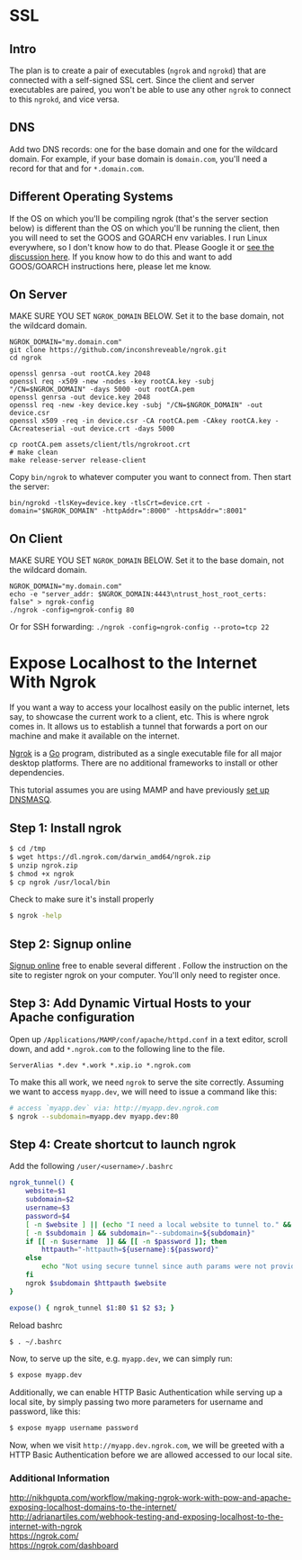 
# SSL

## Intro

The plan is to create a pair of executables (`ngrok` and `ngrokd`) that are connected with a self-signed SSL cert. Since the client and server executables are paired, you won't be able to use any other `ngrok` to connect to this `ngrokd`, and vice versa.

## DNS

Add two DNS records: one for the base domain and one for the wildcard domain. For example, if your base domain is `domain.com`, you'll need a record for that and for `*.domain.com`.

## Different Operating Systems

If the OS on which you'll be compiling ngrok (that's the server section below) is different than the OS on which you'll be running the client, then you will need to set the GOOS and GOARCH env variables. I run Linux everywhere, so I don't know how to do that. Please Google it or [see the discussion here](https://github.com/inconshreveable/ngrok/issues/84). If you know how to do this and want to add GOOS/GOARCH instructions here, please let me know.

## On Server

MAKE SURE YOU SET `NGROK_DOMAIN` BELOW. Set it to the base domain, not the wildcard domain.

```
NGROK_DOMAIN="my.domain.com"
git clone https://github.com/inconshreveable/ngrok.git
cd ngrok

openssl genrsa -out rootCA.key 2048
openssl req -x509 -new -nodes -key rootCA.key -subj "/CN=$NGROK_DOMAIN" -days 5000 -out rootCA.pem
openssl genrsa -out device.key 2048
openssl req -new -key device.key -subj "/CN=$NGROK_DOMAIN" -out device.csr
openssl x509 -req -in device.csr -CA rootCA.pem -CAkey rootCA.key -CAcreateserial -out device.crt -days 5000

cp rootCA.pem assets/client/tls/ngrokroot.crt
# make clean
make release-server release-client
```

Copy `bin/ngrok` to whatever computer you want to connect from. Then start the server:

```
bin/ngrokd -tlsKey=device.key -tlsCrt=device.crt -domain="$NGROK_DOMAIN" -httpAddr=":8000" -httpsAddr=":8001"
```


## On Client

MAKE SURE YOU SET `NGROK_DOMAIN` BELOW. Set it to the base domain, not the wildcard domain.

```
NGROK_DOMAIN="my.domain.com"
echo -e "server_addr: $NGROK_DOMAIN:4443\ntrust_host_root_certs: false" > ngrok-config
./ngrok -config=ngrok-config 80
```

Or for SSH forwarding: `./ngrok -config=ngrok-config --proto=tcp 22`

##
##


# Expose Localhost to the Internet With Ngrok

If you want a way to access your localhost easily on the public internet,
lets say, to showcase the current work to a client, etc. This is where ngrok comes in. It allows us
to establish a tunnel that forwards a port on our machine and make it available on the internet.

[Ngrok](https://ngrok.com/) is a [Go](http://golang.org/) program, distributed as a single executable file for all major desktop platforms.
There are no additional frameworks to install or other dependencies.

This tutorial assumes you are using MAMP and have previously [set up DNSMASQ](https://gist.github.com/mgalloway/7121912#file-mamp_dynamic_virtual_hosts-md).

## Step 1: Install ngrok
```bash
$ cd /tmp
$ wget https://dl.ngrok.com/darwin_amd64/ngrok.zip
$ unzip ngrok.zip
$ chmod +x ngrok
$ cp ngrok /usr/local/bin
```

Check to make sure it's install properly

```bash
$ ngrok -help
```

## Step 2: Signup online
[Signup online](https://ngrok.com/) free to enable several different . Follow the instruction on the site
to register ngrok on your computer. You'll only need to register once.

## Step 3: Add Dynamic Virtual Hosts to your Apache configuration

Open up `/Applications/MAMP/conf/apache/httpd.conf` in a text editor, scroll down, and add `*.ngrok.com` to the following line to the file.

```
ServerAlias *.dev *.work *.xip.io *.ngrok.com
```

To make this all work, we need `ngrok` to serve the site correctly. Assuming we want to access `myapp.dev`, we will need to issue a command like this:

```bash
# access `myapp.dev` via: http://myapp.dev.ngrok.com
$ ngrok --subdomain=myapp.dev myapp.dev:80
```

## Step 4: Create shortcut to launch ngrok

Add the following `/user/<username>/.bashrc`

```bash
ngrok_tunnel() {
    website=$1
    subdomain=$2
    username=$3
    password=$4
    [ -n $website ] || (echo "I need a local website to tunnel to." && exit)
    [ -n $subdomain ] && subdomain="--subdomain=${subdomain}"
    if [[ -n $username  ]] && [[ -n $password ]]; then
        httpauth="-httpauth=${username}:${password}"
    else
        echo "Not using secure tunnel since auth params were not provided."
    fi
    ngrok $subdomain $httpauth $website
}
```

```bash
expose() { ngrok_tunnel $1:80 $1 $2 $3; }
```

Reload bashrc

```bash
$ . ~/.bashrc
```

Now, to serve up the site, e.g. `myapp.dev`, we can simply run:

```bash
$ expose myapp.dev
```

Additionally, we can enable HTTP Basic Authentication while serving up a local site, by simply passing two more parameters for username and password, like this:

```bash
$ expose myapp username password
```

Now, when we visit `http://myapp.dev.ngrok.com`, we will be greeted with a HTTP Basic Authentication before we are allowed accessed to our local site.

### Additional Information
<http://nikhgupta.com/workflow/making-ngrok-work-with-pow-and-apache-exposing-localhost-domains-to-the-internet/><br>
<http://adrianartiles.com/webhook-testing-and-exposing-localhost-to-the-internet-with-ngrok><br>
<https://ngrok.com/><br>
<https://ngrok.com/dashboard><br>
